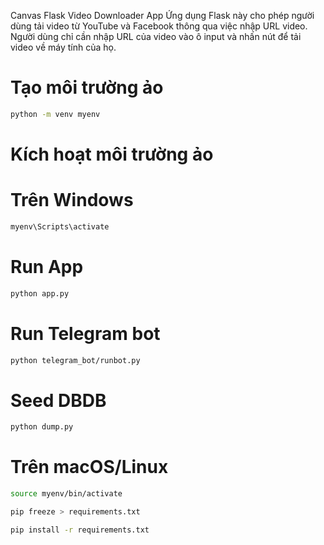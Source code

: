 Canvas Flask Video Downloader App
Ứng dụng Flask này cho phép người dùng tải video từ YouTube và Facebook thông qua việc nhập URL video. Người dùng chỉ cần nhập URL của video vào ô input và nhấn nút để tải video về máy tính của họ.

# Tạo môi trường ảo
```bash
python -m venv myenv
```
# Kích hoạt môi trường ảo
# Trên Windows
```bash
myenv\Scripts\activate
```

# Run App
```bash
python app.py
```

# Run Telegram bot
```bash
python telegram_bot/runbot.py
```

# Seed DBDB
```bash
python dump.py
```



# Trên macOS/Linux
```bash
source myenv/bin/activate
```

```bash
pip freeze > requirements.txt
```

```bash
pip install -r requirements.txt
```